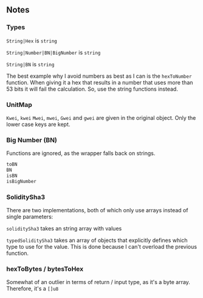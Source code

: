 ## Notes

### Types
`String|Hex` is `string`

`String|Number|BN|BigNumber` is `string`

`String|BN` is `string`

The best example why I avoid numbers as best as I can is the `hexToNumber` function.
When giving it a hex that results in a number that uses more than 53 bits it will fail the 
calculation. So, use the string functions instead.

### UnitMap
`Kwei`, `kwei` `Mwei`, `mwei`, `Gwei` and `gwei` are given in the original object.
Only the lower case keys are kept.

### Big Number (BN)
Functions are ignored, as the wrapper falls back on strings.
```markdown
toBN
BN
isBN
isBigNumber
```

### SoliditySha3
There are two implementations, both of which only use arrays instead of single parameters:

`soliditySha3` takes an string array with values

`typedSoliditySha3` takes an array of objects that explicitly defines which type 
to use for the value. This is done because I can't overload the previous function.

### hexToBytes / bytesToHex
Somewhat of an outlier in terms of return / input type, as it's a byte array.
Therefore, it's a `[]u8`
